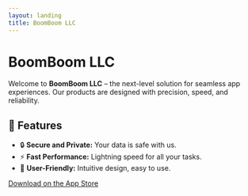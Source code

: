 ```yaml
---
layout: landing
title: BoomBoom LLC
---
```


# BoomBoom LLC

Welcome to **BoomBoom LLC** – the next-level solution for seamless app experiences. Our products are designed with precision, speed, and reliability. 

## 🚀 Features  
- 🔒 **Secure and Private:** Your data is safe with us.  
- ⚡ **Fast Performance:** Lightning speed for all your tasks.  
- 🌟 **User-Friendly:** Intuitive design, easy to use.  

[Download on the App Store](https://apps.apple.com/us/app/boomboom)

